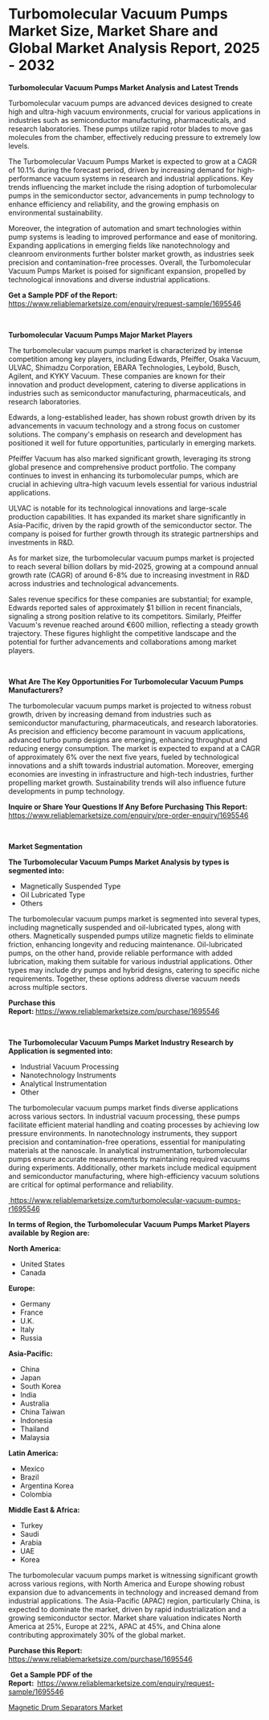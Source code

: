 <p><h1>Turbomolecular Vacuum Pumps Market Size, Market Share and Global Market Analysis Report, 2025 - 2032</h1></p><p><strong>Turbomolecular Vacuum Pumps Market Analysis and Latest Trends</strong></p>
<p><p>Turbomolecular vacuum pumps are advanced devices designed to create high and ultra-high vacuum environments, crucial for various applications in industries such as semiconductor manufacturing, pharmaceuticals, and research laboratories. These pumps utilize rapid rotor blades to move gas molecules from the chamber, effectively reducing pressure to extremely low levels.</p><p>The Turbomolecular Vacuum Pumps Market is expected to grow at a CAGR of 10.1% during the forecast period, driven by increasing demand for high-performance vacuum systems in research and industrial applications. Key trends influencing the market include the rising adoption of turbomolecular pumps in the semiconductor sector, advancements in pump technology to enhance efficiency and reliability, and the growing emphasis on environmental sustainability. </p><p>Moreover, the integration of automation and smart technologies within pump systems is leading to improved performance and ease of monitoring. Expanding applications in emerging fields like nanotechnology and cleanroom environments further bolster market growth, as industries seek precision and contamination-free processes. Overall, the Turbomolecular Vacuum Pumps Market is poised for significant expansion, propelled by technological innovations and diverse industrial applications.</p></p>
<p><strong>Get a Sample PDF of the Report:&nbsp;</strong> <a href="https://www.reliablemarketsize.com/enquiry/request-sample/1695546?utm_campaign=2192&utm_medium=2&utm_source=Github&utm_content=ia&utm_term=19022025&utm_id=turbomolecular-vacuum-pumps">https://www.reliablemarketsize.com/enquiry/request-sample/1695546</a></p>
<p>&nbsp;</p>
<p><strong>Turbomolecular Vacuum Pumps Major Market Players</strong></p>
<p><p>The turbomolecular vacuum pumps market is characterized by intense competition among key players, including Edwards, Pfeiffer, Osaka Vacuum, ULVAC, Shimadzu Corporation, EBARA Technologies, Leybold, Busch, Agilent, and KYKY Vacuum. These companies are known for their innovation and product development, catering to diverse applications in industries such as semiconductor manufacturing, pharmaceuticals, and research laboratories.</p><p>Edwards, a long-established leader, has shown robust growth driven by its advancements in vacuum technology and a strong focus on customer solutions. The company's emphasis on research and development has positioned it well for future opportunities, particularly in emerging markets.</p><p>Pfeiffer Vacuum has also marked significant growth, leveraging its strong global presence and comprehensive product portfolio. The company continues to invest in enhancing its turbomolecular pumps, which are crucial in achieving ultra-high vacuum levels essential for various industrial applications.</p><p>ULVAC is notable for its technological innovations and large-scale production capabilities. It has expanded its market share significantly in Asia-Pacific, driven by the rapid growth of the semiconductor sector. The company is poised for further growth through its strategic partnerships and investments in R&D.</p><p>As for market size, the turbomolecular vacuum pumps market is projected to reach several billion dollars by mid-2025, growing at a compound annual growth rate (CAGR) of around 6-8% due to increasing investment in R&D across industries and technological advancements.</p><p>Sales revenue specifics for these companies are substantial; for example, Edwards reported sales of approximately $1 billion in recent financials, signaling a strong position relative to its competitors. Similarly, Pfeiffer Vacuum's revenue reached around €600 million, reflecting a steady growth trajectory. These figures highlight the competitive landscape and the potential for further advancements and collaborations among market players.</p></p>
<p>&nbsp;</p>
<p><strong>What Are The Key Opportunities For Turbomolecular Vacuum Pumps Manufacturers?</strong></p>
<p><p>The turbomolecular vacuum pumps market is projected to witness robust growth, driven by increasing demand from industries such as semiconductor manufacturing, pharmaceuticals, and research laboratories. As precision and efficiency become paramount in vacuum applications, advanced turbo pump designs are emerging, enhancing throughput and reducing energy consumption. The market is expected to expand at a CAGR of approximately 6% over the next five years, fueled by technological innovations and a shift towards industrial automation. Moreover, emerging economies are investing in infrastructure and high-tech industries, further propelling market growth. Sustainability trends will also influence future developments in pump technology.</p></p>
<p><strong>Inquire or Share Your Questions If Any Before Purchasing This Report:</strong> <a href="https://www.reliablemarketsize.com/enquiry/pre-order-enquiry/1695546?utm_campaign=2192&utm_medium=2&utm_source=Github&utm_content=ia&utm_term=19022025&utm_id=turbomolecular-vacuum-pumps">https://www.reliablemarketsize.com/enquiry/pre-order-enquiry/1695546</a></p>
<p>&nbsp;</p>
<p><strong>Market Segmentation</strong></p>
<p><strong>The Turbomolecular Vacuum Pumps Market Analysis by types is segmented into:</strong></p>
<p><ul><li>Magnetically Suspended Type</li><li>Oil Lubricated Type</li><li>Others</li></ul></p>
<p><p>The turbomolecular vacuum pumps market is segmented into several types, including magnetically suspended and oil-lubricated types, along with others. Magnetically suspended pumps utilize magnetic fields to eliminate friction, enhancing longevity and reducing maintenance. Oil-lubricated pumps, on the other hand, provide reliable performance with added lubrication, making them suitable for various industrial applications. Other types may include dry pumps and hybrid designs, catering to specific niche requirements. Together, these options address diverse vacuum needs across multiple sectors.</p></p>
<p><strong>Purchase this Report:&nbsp;</strong><a href="https://www.reliablemarketsize.com/purchase/1695546?utm_campaign=2192&utm_medium=2&utm_source=Github&utm_content=ia&utm_term=19022025&utm_id=turbomolecular-vacuum-pumps">https://www.reliablemarketsize.com/purchase/1695546</a></p>
<p>&nbsp;</p>
<p><strong>The Turbomolecular Vacuum Pumps Market Industry Research by Application is segmented into:</strong></p>
<p><ul><li>Industrial Vacuum Processing</li><li>Nanotechnology Instruments</li><li>Analytical Instrumentation</li><li>Other</li></ul></p>
<p><p>The turbomolecular vacuum pumps market finds diverse applications across various sectors. In industrial vacuum processing, these pumps facilitate efficient material handling and coating processes by achieving low pressure environments. In nanotechnology instruments, they support precision and contamination-free operations, essential for manipulating materials at the nanoscale. In analytical instrumentation, turbomolecular pumps ensure accurate measurements by maintaining required vacuums during experiments. Additionally, other markets include medical equipment and semiconductor manufacturing, where high-efficiency vacuum solutions are critical for optimal performance and reliability.</p></p>
<p><a href="https://www.reliablemarketsize.com/turbomolecular-vacuum-pumps-r1695546?utm_campaign=2192&utm_medium=2&utm_source=Github&utm_content=ia&utm_term=19022025&utm_id=turbomolecular-vacuum-pumps">&nbsp;https://www.reliablemarketsize.com/turbomolecular-vacuum-pumps-r1695546</a></p>
<p><strong>In terms of Region, the Turbomolecular Vacuum Pumps Market Players available by Region are:</strong></p>
<p>
    <p> <strong> North America: </strong>
        <ul>
            <li>United States</li>
            <li>Canada</li>
        </ul>
        </p> 
    <p> <strong> Europe: </strong>
        <ul>
            <li>Germany</li>
            <li>France</li>
            <li>U.K.</li>
            <li>Italy</li>
            <li>Russia</li>
        </ul>
        </p> 
    <p> <strong> Asia-Pacific: </strong>
        <ul>
            <li>China</li>
            <li>Japan</li>
            <li>South Korea</li>
            <li>India</li>
            <li>Australia</li>
            <li>China Taiwan</li>
            <li>Indonesia</li>
            <li>Thailand</li>
            <li>Malaysia</li>
        </ul>
        </p> 
    <p> <strong> Latin America: </strong>
        <ul>
            <li>Mexico</li>
            <li>Brazil</li>
            <li>Argentina Korea</li>
            <li>Colombia</li>
        </ul>
        </p> 
    <p> <strong> Middle East & Africa: </strong>
        <ul>
            <li>Turkey</li>
            <li>Saudi</li>
            <li>Arabia</li>
            <li>UAE</li>
            <li>Korea</li>
        </ul>
    </p>
    </p>
<p><p>The turbomolecular vacuum pumps market is witnessing significant growth across various regions, with North America and Europe showing robust expansion due to advancements in technology and increased demand from industrial applications. The Asia-Pacific (APAC) region, particularly China, is expected to dominate the market, driven by rapid industrialization and a growing semiconductor sector. Market share valuation indicates North America at 25%, Europe at 22%, APAC at 45%, and China alone contributing approximately 30% of the global market.</p></p>
<p><strong>Purchase this Report: </strong><a href="https://www.reliablemarketsize.com/purchase/1695546?utm_campaign=2192&utm_medium=2&utm_source=Github&utm_content=ia&utm_term=19022025&utm_id=turbomolecular-vacuum-pumps">https://www.reliablemarketsize.com/purchase/1695546</a></p>
<p>&nbsp;<strong>Get a Sample PDF of the Report:&nbsp;&nbsp;</strong><a href="https://www.reliablemarketsize.com/enquiry/request-sample/1695546?utm_campaign=2192&utm_medium=2&utm_source=Github&utm_content=ia&utm_term=19022025&utm_id=turbomolecular-vacuum-pumps">https://www.reliablemarketsize.com/enquiry/request-sample/1695546</a></p>
<p><strong></strong></p>
<p><p><a href="https://github.com/WashimHussain441/Market-Research-Report-List-1/blob/main/magnetic-drum-separators-market.md?utm_campaign=2192&utm_medium=2&utm_source=Github&utm_content=ia&utm_term=19022025&utm_id=turbomolecular-vacuum-pumps">Magnetic Drum Separators Market</a></p></p>